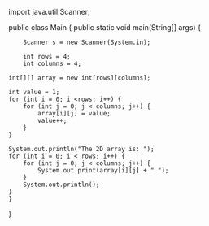 import java.util.Scanner;

public class Main {
    public static void main(String[] args) {
        
        Scanner s = new Scanner(System.in);
        
        int rows = 4;
        int columns = 4;
    
    int[][] array = new int[rows][columns];
    
    int value = 1;
    for (int i = 0; i <rows; i++) {
        for (int j = 0; j < columns; j++) {
            array[i][j] = value;
            value++;
        }
    }
    
    System.out.println("The 2D array is: ");
    for (int i = 0; i < rows; i++) {
        for (int j = 0; j < columns; j++) {
            System.out.print(array[i][j] + " ");
        }
        System.out.println();
    }
    }
}


